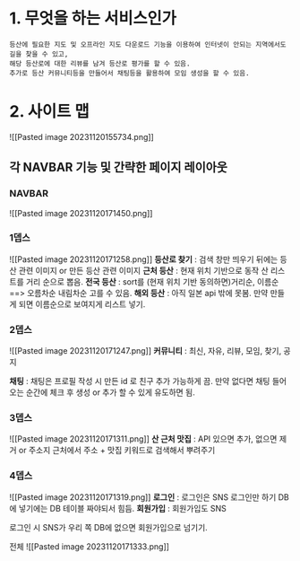# 1. 무엇을 하는 서비스인가
```text
등산에 필요한 지도 및 오프라인 지도 다운로드 기능을 이용하여 인터넷이 안되는 지역에서도 길을 찾을 수 있고,
해당 등산로에 대한 리뷰를 남겨 등산로 평가를 할 수 있음.
추가로 등산 커뮤니티등을 만들어서 채팅등을 활용하여 모임 생성을 할 수 있음.
```

# 2. 사이트 맵
![[Pasted image 20231120155734.png]]


## 각 NAVBAR 기능 및 간략한 페이지 레이아웃

### **NAVBAR** 
![[Pasted image 20231120171450.png]]

### **1뎁스**
![[Pasted image 20231120171258.png]]
**등산로 찾기** : 검색 창만 띄우기 뒤에는 등산 관련 이미지 or 만든 등산 관련 이미지
**근처 등산** : 현재 위치 기반으로 동작 산 리스트를 거리 순으로 뽑음.
**전국 등산** : sort를 (현재 위치 기반 동의하면)거리순, 이름순 ==> 오름차순 내림차순 고를 수 있음.
**해외 등산** : 아직 일본 api 밖에 못봄. 만약 만들게 되면 이름순으로 보여지게 리스트 넣기.

### **2뎁스**
![[Pasted image 20231120171247.png]]
**커뮤니티** : 최신, 자유, 리뷰, 모임, 찾기, 공지

**채팅** : 채팅은 프로필 작성 시 만든 id 로 친구 추가 가능하게 끔. 만약 없다면 채팅 들어오는 순간에 체크 후 생성 or 추가 할 수 있게 유도하면 됨.

### **3뎁스**
![[Pasted image 20231120171311.png]]
**산 근처 맛집** : API 있으면 추가, 없으면 제거 or 주소지 근처에서 주소 + 맛집 키워드로 검색해서 뿌려주기

### **4뎁스**
![[Pasted image 20231120171319.png]]
**로그인** : 로그인은 SNS 로그인만 하기 DB 에 넣기에는 DB 테이블 짜야되서 힘듬.
**회원가입** : 회원가입도 SNS

로그인 시 SNS가 우리 쪽 DB에 없으면 회원가입으로 넘기기.


전체
![[Pasted image 20231120171333.png]]
